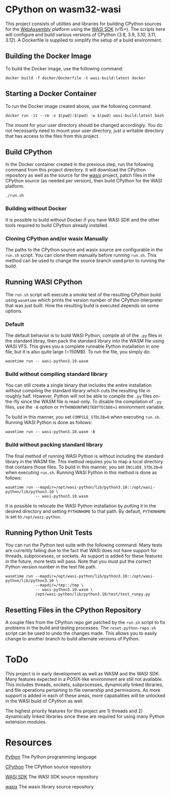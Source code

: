 # CPython on wasm32-wasi

This project consists of utilities and libraries for building 
CPython sources for the [WebAssembly](https://webassembly.org)
platform using the [WASI SDK](https://github.com/WebAssembly/wasi-sdk) (v15+).
The scripts here will configure and build various versions of CPython
(3.8, 3.9, 3.10, 3.11, 3.12). A Dockerfile is supplied to simplify the setup
of a build environment.

## Building the Docker Image

To build the Docker image, use the following command:

```
docker build -f docker/Dockerfile -t wasi-build:latest docker
```

## Starting a Docker Container

To run the Docker image created above, use the following command:

```
docker run -it --rm -v $(pwd):$(pwd) -w $(pwd) wasi-build:latest bash
```

The mount for your user directory should be changed accordingly.
You do not necessarily need to mount your user directory, just a
writable directory that has access to the files from this project.

## Build CPython

In the Docker container created in the previous step, run the
following command from this project directory. It will download the
CPython repository as well as the source for the
[wasix](https://github.com/singlestore-labs/wasix) project, patch
files in the CPython source (as needed per version), then build CPython
for the WASI platform.

```
./run.sh
```

### Building without Docker

It is possible to build without Docker if you have WASI SDK and the
other tools required to build CPython already installed.

### Cloning CPython and/or wasix Manually

The paths to the CPython source and wasix source are configurable in the
`run.sh` script. You can clone them manually before running `run.sh`.
This method can be used to change the source branch used prior to running
the build.

## Running WASI CPython

The `run.sh` script will execute a smoke test of the resulting CPython
build using `wasmtime` which prints the version number of the CPython
interpreter that was just built. How the resulting build is executed
depends on some options.

### Default

The default behavior is to build WASI Python, compile all of the `.py`
files in the standard libray, then pack the standard library into the
WASM file using WASI VFS. This gives you a complete runnable Python
installation in one file, but it is also quite large (~150MB). To run
the file, you simply do:
```
wasmtime run -- wasi-python3.10.wasm
```

### Build without compiling standard library

You can still create a single binary that includes the entire installation
without compiling the standard library which cuts the resulting file
in roughly half. However, Python will not be able to compile the `.py`
files on-the-fly since the WASM file is read-only. To disable the compilation
of `.py` files, use the `-B` option or `PYTHONDONTWRITEBYTECODE=1`
environment variable.

To build in this manner, you set `COMPILE_STDLIB=0` when executing `run.sh`.
Running WASI Python is done as follows:
```
wasmtime run -- wasi-python3.10.wasm -B
```

### Build without packing standard library

The final method of running WASI Python is without including the standard
library in the WASM file. This method requires you to map a local directory
that contains those files. To build in this manner, you set
`INCLUDE_STDLIB=0` when executing `run.sh`. Running WASI Python in this
method is done as follows:
```
wasmtime run --mapdir=/opt/wasi-python/lib/python3.10::/opt/wasi-python/lib/python3.10 \
             -- wasi-python3.10.wasm
```

It is possible to relocate the WASI Python installation by putting it in
the desired directory and setting `PYTHONHOME` to that path. By default,
`PYTHONHOME` is set to `/opt/wasi-python`.

## Running Python Unit Tests

You can run the Python test suite with the following command. Many tests
are currently failing due to the fact that WASI does not have support
for threads, subprocesses, or sockets. As support is added for these features
in the future, more tests will pass. Note that you must put the correct
Python version number in the test file path.

```
wasmtime run --mapdir=/opt/wasi-python/lib/python3.10::/opt/wasi-python/lib/python3.10 \
             --mapdir=/tmp::/tmp \
             -- wasi-python3.10.wasm \
             /opt/wasi-python/lib/python3.10/test/test_runpy.py
```

## Resetting Files in the CPython Repository

A couple files from the CPython repo get patched by the `run.sh` script to
fix problems in the build and testing processes. The `reset-python-repo.sh`
script can be used to undo the changes made. This allows you to easily change
to another branch to build alternate versions of Python.

# ToDo

This project is in early development as well as WASM and the WASI SDK.
Many features expected in a POSIX-like environment are still not available.
This includes threads, sockets, subprocesses, dynamically linked libraries,
and file operations pertaining to file ownership and permissions. As 
more support is added in each of these areas, more capabalities will be
unlocked in the WASI build of CPython as well.

The highest priority features for this project are 1) threads and 2) dynamically
linked libraries since these are required for using many Python extension
modules.

# Resources

[Python](https://python.org) The Python programming language

[CPython](https://github.com/python/cpython) The CPython source repository

[WASI SDK](https://github.com/WebAssembly/wasi-sdk) The WASI SDK source repository

[wasix](https://github.com/singlestore-labs/wasix) The wasix library source repository
